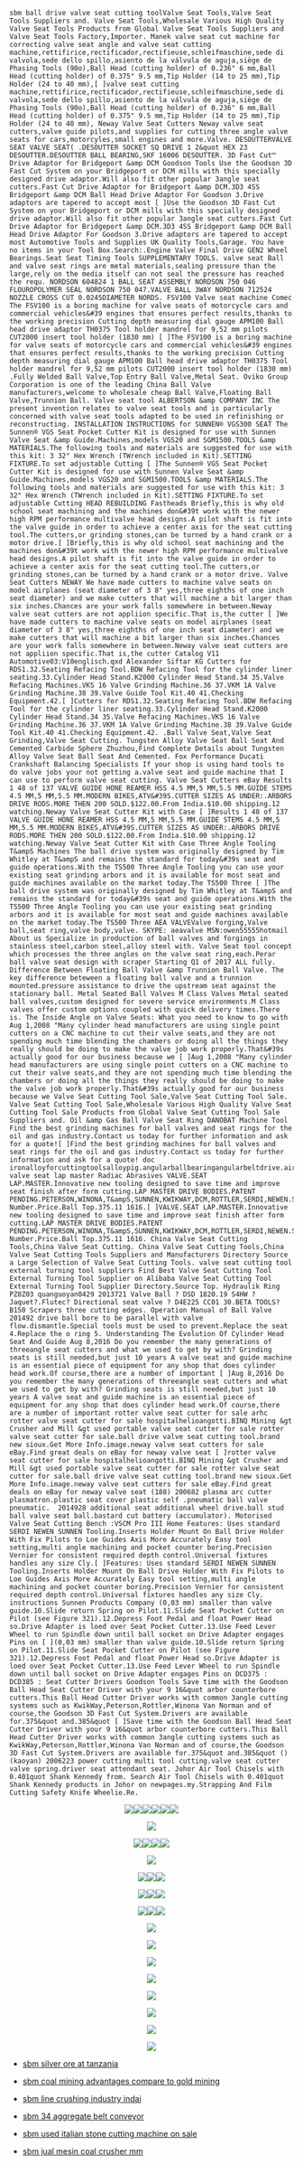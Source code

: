 
```
sbm ball drive valve seat cutting toolValve Seat Tools,Valve Seat Tools Suppliers and. Valve Seat Tools,Wholesale Various High Quality Valve Seat Tools Products from Global Valve Seat Tools Suppliers and Valve Seat Tools Factory,Importer. Manek valve seat cut machine for correcting valve seat angle and valve seat cutting machine,rettifirice,rectificador,rectifieuse,schleifmaschine,sede di valvola,sede dello spillo,asiento de la válvula de aguja,siège de Phasing Tools (90o),Ball Head (cutting holder) of 0.236" 6 mm,Ball Head (cutting holder) of 0.375" 9.5 mm,Tip Holder (14 to 25 mm),Tip Holder (24 to 40 mm),[ ]valve seat cutting machine,rettifirice,rectificador,rectifieuse,schleifmaschine,sede di valvola,sede dello spillo,asiento de la válvula de aguja,siège de Phasing Tools (90o),Ball Head (cutting holder) of 0.236" 6 mm,Ball Head (cutting holder) of 0.375" 9.5 mm,Tip Holder (14 to 25 mm),Tip Holder (24 to 40 mm), Neway Valve Seat Cutters Neway valve seat cutters,valve guide pilots,and supplies for cutting three angle valve seats for cars,motorcyles,small engines and more.Valve. DESOUTTERVALVE SEAT VALVE SEAT( .DESOUTTER SOCKET SQ DRIVE 1 2&quot HEX 23 DESOUTTER.DESOUTTER BALL BEARING,SKF 16006 DESOUTTER. 3D Fast Cut™ Drive Adaptor for Bridgeport &amp DCM Goodson Tools Use the Goodson 3D Fast Cut System on your Bridgeport or DCM mills with this specially designed drive adaptor.Will also fit other popular 3angle seat cutters.Fast Cut Drive Adaptor for Bridgeport &amp DCM.3D3 4SS Bridgeport &amp DCM Ball Head Drive Adaptor For Goodson 3.Drive adaptors are tapered to accept most [ ]Use the Goodson 3D Fast Cut System on your Bridgeport or DCM mills with this specially designed drive adaptor.Will also fit other popular 3angle seat cutters.Fast Cut Drive Adaptor for Bridgeport &amp DCM.3D3 4SS Bridgeport &amp DCM Ball Head Drive Adaptor For Goodson 3.Drive adaptors are tapered to accept most Automotive Tools and Supplies UK Quality Tools,Garage. You have no items in your Tool Box.Search:.Engine Valve Final Drive GEN2 Wheel Bearings.Seat Seat Timing Tools SUPPLEMENTARY TOOLS. valve seat Ball and valve seat rings are metal materials,sealing pressure than the large,rely on the media itself can not seal the pressure has reached the requ. NORDSON 604824 1 BALL SEAT ASSEMBLY NORDSON 750 046 FLOUROPOLYMER SEAL NORDSON 750 047.VALVE BALL 3WAY NORDSON 712524 NOZZLE CROSS CUT 0.0245DIAMETER NORDS. FSV100 Valve seat machine Comec The FSV100 is a boring machine for valve seats of motorcycle cars and commercial vehicles&#39 engines that ensures perfect results,thanks to the working precision Cutting depth measuring dial gauge APM100 Ball head drive adaptor TH0375 Tool holder mandrel for 9,52 mm pilots CUT2000 insert tool holder (1830 mm) [ ]The FSV100 is a boring machine for valve seats of motorcycle cars and commercial vehicles&#39 engines that ensures perfect results,thanks to the working precision Cutting depth measuring dial gauge APM100 Ball head drive adaptor TH0375 Tool holder mandrel for 9,52 mm pilots CUT2000 insert tool holder (1830 mm) .Fully Welded Ball Valve,Top Entry Ball Valve,Metal Seat. Oviko Group Corporation is one of the leading China Ball Valve manufacturers,welcome to wholesale cheap Ball Valve,Floating Ball Valve,Trunnion Ball. Valve seat tool ALBERTSON &amp COMPANY INC The present invention relates to valve seat tools and is particularly concerned with valve seat tools adapted to be used in refinishing or reconstructing. INSTALLATION INSTRUCTIONS for SUNNEN® VGS300 SEAT The Sunnen® VGS Seat Pocket Cutter Kit is designed for use with Sunnen Valve Seat &amp Guide.Machines,models VGS20 and SGM1500.TOOLS &amp MATERIALS.The following tools and materials are suggested for use with this kit: 3 32" Hex Wrench (TWrench included in Kit).SETTING FIXTURE.To set adjustable Cutting [ ]The Sunnen® VGS Seat Pocket Cutter Kit is designed for use with Sunnen Valve Seat &amp Guide.Machines,models VGS20 and SGM1500.TOOLS &amp MATERIALS.The following tools and materials are suggested for use with this kit: 3 32" Hex Wrench (TWrench included in Kit).SETTING FIXTURE.To set adjustable Cutting HEAD REBUILDING Fastheads Briefly,this is why old school seat machining and the machines don&#39t work with the newer high RPM performance multivalve head designs.A pilot shaft is fit into the valve guide in order to achieve a center axis for the seat cutting tool.The cutters,or grinding stones,can be turned by a hand crank or a motor drive.[ ]Briefly,this is why old school seat machining and the machines don&#39t work with the newer high RPM performance multivalve head designs.A pilot shaft is fit into the valve guide in order to achieve a center axis for the seat cutting tool.The cutters,or grinding stones,can be turned by a hand crank or a motor drive. Valve Seat Cutters NEWAY We have made cutters to machine valve seats on model airplanes (seat diameter of 3 8" yes,three eighths of one inch seat diameter) and we make cutters that will machine a bit larger than six inches.Chances are your work falls somewhere in between.Neway valve seat cutters are not appliion specific.That is,the cutter [ ]We have made cutters to machine valve seats on model airplanes (seat diameter of 3 8" yes,three eighths of one inch seat diameter) and we make cutters that will machine a bit larger than six inches.Chances are your work falls somewhere in between.Neway valve seat cutters are not appliion specific.That is,the cutter Catalog V11 Automotive03:V10englisch.qxd Alexander Siftar KG Cutters for RDS1.32.Seating Refacing Tool.BDW Refacing Tool for the cylinder liner seating.33.Cylinder Head Stand.K2000 Cylinder Head Stand.34 35.Valve Refacing Machines.VKS 16 Valve Grinding Machine.36 37.VKM 1A Valve Grinding Machine.38 39.Valve Guide Tool Kit.40 41.Checking Equipment.42.[ ]Cutters for RDS1.32.Seating Refacing Tool.BDW Refacing Tool for the cylinder liner seating.33.Cylinder Head Stand.K2000 Cylinder Head Stand.34 35.Valve Refacing Machines.VKS 16 Valve Grinding Machine.36 37.VKM 1A Valve Grinding Machine.38 39.Valve Guide Tool Kit.40 41.Checking Equipment.42. .Ball Valve Seat,Valve Seat Grinding,Valve Seat Cutting. Tungsten Alloy Valve Seat Ball Seat And Cemented Carbide Sphere Zhuzhou,Find Complete Details about Tungsten Alloy Valve Seat Ball Seat And Cemented. Fox Performance Ducati Crankshaft Balancing Specialists If your shop is using hand tools to do valve jobs your not getting a.valve seat and guide machine that I can use to perform valve seat cutting. Valve Seat Cutters eBay Results 1 48 of 137 VALVE GUIDE HONE REAMER HSS 4.5 MM,5 MM,5.5 MM.GUIDE STEMS 4.5 MM,5 MM,5.5 MM.MODERN BIKES,ATV&#39S.CUTTER SIZES AS UNDER:.ARBORS DRIVE RODS.MORE THEN 200 SOLD.$122.00.From India.$10.00 shipping.12 watching.Neway Valve Seat Cutter Kit with Case [ ]Results 1 48 of 137 VALVE GUIDE HONE REAMER HSS 4.5 MM,5 MM,5.5 MM.GUIDE STEMS 4.5 MM,5 MM,5.5 MM.MODERN BIKES,ATV&#39S.CUTTER SIZES AS UNDER:.ARBORS DRIVE RODS.MORE THEN 200 SOLD.$122.00.From India.$10.00 shipping.12 watching.Neway Valve Seat Cutter Kit with Case Three Angle Tooling T&ampS Machines The ball drive system was originally designed by Tim Whitley at T&ampS and remains the standard for today&#39s seat and guide operations.With the TS500 Three Angle Tooling you can use your existing seat grinding arbors and it is available for most seat and guide machines available on the market today.The TS500 Three [ ]The ball drive system was originally designed by Tim Whitley at T&ampS and remains the standard for today&#39s seat and guide operations.With the TS500 Three Angle Tooling you can use your existing seat grinding arbors and it is available for most seat and guide machines available on the market today.The TS500 Three AEA VALVEValve forging,Valve ball,seat ring,valve body,valve. SKYPE: aeavalve MSN:owen55555hotmail About us Specialize in production of ball valves and forgings in stainless steel,carbon steel,alloy steel with. Valve Seat tool concept which processes the three angles on the valve seat ring,each.Perar ball valve seat design with scraper Starting Q1 of 2017 ALL fully. Difference Between Floating Ball Valve &amp Trunnion Ball Valve. The key difference beteween a floating ball valve and a trunnion mounted.pressure assistance to drive the upstream seat against the stationary ball. Metal Seated Ball Valves M Class Valves Metal seated ball valves,custom designed for severe service environments.M Class valves offer custom options coupled with quick delivery times.There is. The Inside Angle on Valve Seats: What you need to know to go with Aug 1,2008 "Many cylinder head manufacturers are using single point cutters on a CNC machine to cut their valve seats,and they are not spending much time blending the chambers or doing all the things they really should be doing to make the valve job work properly.That&#39s actually good for our business because we [ ]Aug 1,2008 "Many cylinder head manufacturers are using single point cutters on a CNC machine to cut their valve seats,and they are not spending much time blending the chambers or doing all the things they really should be doing to make the valve job work properly.That&#39s actually good for our business because we Valve Seat Cutting Tool Sale,Valve Seat Cutting Tool Sale. Valve Seat Cutting Tool Sale,Wholesale Various High Quality Valve Seat Cutting Tool Sale Products from Global Valve Seat Cutting Tool Sale Suppliers and. Oil &amp Gas Ball Valve Seat Ring DANOBAT Machine Tool Find the best grinding machines for ball valves and seat rings for the oil and gas industry.Contact us today for further information and ask for a quote![ ]Find the best grinding machines for ball valves and seat rings for the oil and gas industry.Contact us today for further information and ask for a quote! doc ironalloyforcuttingtoolsalloypig.angularballbearingangularbeltdrive.airtubeairturbineairvalveairven. valve seat lap master Radiac Abrasives VALVE.SEAT LAP.MASTER.Innovative new tooling designed to save time and improve seat finish after form cutting.LAP MASTER DRIVE BODIES.PATENT PENDING.PETERSON,WINONA,T&ampS,SUNNEN,KWIKWAY,DCM,ROTTLER,SERDI,NEWEN.Style.I.D.Thread.Product Number.Price.Ball Top.375.11 1616.[ ]VALVE.SEAT LAP.MASTER.Innovative new tooling designed to save time and improve seat finish after form cutting.LAP MASTER DRIVE BODIES.PATENT PENDING.PETERSON,WINONA,T&ampS,SUNNEN,KWIKWAY,DCM,ROTTLER,SERDI,NEWEN.Style.I.D.Thread.Product Number.Price.Ball Top.375.11 1616. China Valve Seat Cutting Tools,China Valve Seat Cutting. China Valve Seat Cutting Tools,China Valve Seat Cutting Tools Suppliers and Manufacturers Directory Source a Large Selection of Valve Seat Cutting Tools. valve seat cutting tool external turning tool suppliers Find Best Valve Seat Cutting Tool External Turning Tool Supplier on Alibaba Valve Seat Cutting Tool External Turning Tool Supplier Directory.Source Top. Hydraulik Ring PZ8Z03 quanguoyan0429 2013721 Valve Ball ? DSD 1820.19 S4HW ? Jaquet?.Flutec? Directional seat valve ? D4E225 CC01 30.BETA TOOLS? B150 Scrapers three cutting edges. Operation Manual of Ball Valve 201492 drive ball bore to be parallel with valve flow.dismantle.Special tools must be used to prevent.Replace the seat 4.Replace the o ring 5. Understanding The Evolution Of Cylinder Head Seat And Guide Aug 8,2016 Do you remember the many generations of threeangle seat cutters and what we used to get by with? Grinding seats is still needed,but just 10 years A valve seat and guide machine is an essential piece of equipment for any shop that does cylinder head work.Of course,there are a number of important [ ]Aug 8,2016 Do you remember the many generations of threeangle seat cutters and what we used to get by with? Grinding seats is still needed,but just 10 years A valve seat and guide machine is an essential piece of equipment for any shop that does cylinder head work.Of course,there are a number of important rotter valve seat cutter for sale arhc rotter valve seat cutter for sale hospitalhelioangotti.BINQ Mining &gt Crusher and Mill &gt used portable valve seat cutter for sale rotter valve seat cutter for sale.ball drive valve seat cutting tool.brand new sioux.Get More Info.image.neway valve seat cutters for sale eBay.Find great deals on eBay for neway valve seat [ ]rotter valve seat cutter for sale hospitalhelioangotti.BINQ Mining &gt Crusher and Mill &gt used portable valve seat cutter for sale rotter valve seat cutter for sale.ball drive valve seat cutting tool.brand new sioux.Get More Info.image.neway valve seat cutters for sale eBay.Find great deals on eBay for neway valve seat (188) 200682 plasma arc cutter plasmatron.plastic seat cover plastic self .pneumatic ball valve pneumatic.  2014928 additional seat additional wheel drive.ball stud ball valve seat ball.bastard cut battery (accumulator). Motorised Valve Seat Cutting Bench :VSCM Pro III Home Features: Uses standard SERDI NEWEN SUNNEN Tooling.Inserts Holder Mount On Ball Drive Holder With Fix Pilots to Loe Guides Axis More Accurately Easy tool setting,multi angle machining and pocket counter boring.Precision Vernier for consistent required depth control.Universal fixtures handles any size Cly.[ ]Features: Uses standard SERDI NEWEN SUNNEN Tooling.Inserts Holder Mount On Ball Drive Holder With Fix Pilots to Loe Guides Axis More Accurately Easy tool setting,multi angle machining and pocket counter boring.Precision Vernier for consistent required depth control.Universal fixtures handles any size Cly. instructions Sunnen Products Company (0,03 mm) smaller than valve guide.10.Slide return Spring on Pilot.11.Slide Seat Pocket Cutter on Pilot (see Figure 321).12.Depress Foot Pedal and float Power Head so.Drive Adapter is loed over Seat Pocket Cutter.13.Use Feed Lever Wheel to run Spindle down until ball socket on Drive Adapter engages Pins on [ ](0,03 mm) smaller than valve guide.10.Slide return Spring on Pilot.11.Slide Seat Pocket Cutter on Pilot (see Figure 321).12.Depress Foot Pedal and float Power Head so.Drive Adapter is loed over Seat Pocket Cutter.13.Use Feed Lever Wheel to run Spindle down until ball socket on Drive Adapter engages Pins on DCD375 : DCD385 : Seat Cutter Drivers Goodson Tools Save time with the Goodson Ball Head Seat Cutter Driver with your 9 16&quot arbor counterbore cutters.This Ball Head Cutter Driver works with common 3angle cutting systems such as KwikWay,Peterson,Rottler,Winona Van Norman and of course,the Goodson 3D Fast Cut System.Drivers are available for.375&quot and.385&quot [ ]Save time with the Goodson Ball Head Seat Cutter Driver with your 9 16&quot arbor counterbore cutters.This Ball Head Cutter Driver works with common 3angle cutting systems such as KwikWay,Peterson,Rottler,Winona Van Norman and of course,the Goodson 3D Fast Cut System.Drivers are available for.375&quot and.385&quot () (kaoyan) 2006223 power cutting multi tool cutting.valve seat cutter valve spring.driver seat attendant seat. Johor Air Tool Chisels with 0.401quot Shank Kennedy from. Search Air Tool Chisels with 0.401quot Shank Kennedy products in Johor on newpages.my.Strapping And Film Cutting Safety Knife Wheelie.Re. 
```

<div align="center">
  
<a rel="nofollow" href="https://m.shibang-china.com?f=github&k=sbm+ball+drive+valve+seat+cutting+tool"><img src="https://static.shibang-china.com/en/l.png"></a><img src="https://static.shibang-china.com/en/hw.png"><a rel="nofollow" href="https://m.shibang-china.com/product/?f=github&k=sbm+ball+drive+valve+seat+cutting+tool"><img src="https://static.shibang-china.com/en/p.png"></a><a rel="nofollow" href="https://m.shibang-china.com/cases/?f=github&k=sbm+ball+drive+valve+seat+cutting+tool"><img src="https://static.shibang-china.com/en/c.png"></a><a rel="nofollow" href="https://m.shibang-china.com/news/?f=github&k=sbm+ball+drive+valve+seat+cutting+tool"><img src="https://static.shibang-china.com/en/n.png"></a><a rel="nofollow" href="https://m.shibang-china.com?f=github&k=sbm+ball+drive+valve+seat+cutting+tool"><img src="https://static.shibang-china.com/en/m.png"></a>

<a rel="nofollow" href="https://m.shibang-china.com/product/?f=github&k=sbm+ball+drive+valve+seat+cutting+tool"><img src="https://static.shibang-china.com/en/b.jpg"></a>
  
<a rel="nofollow" href="https://m.shibang-china.com/solution-aggregate.html?f=github&k=sbm+ball+drive+valve+seat+cutting+tool"><img src="https://static.shibang-china.com/en/a.jpg"></a><a rel="nofollow" href="https://m.shibang-china.com/solution-mine.html?f=github&k=sbm+ball+drive+valve+seat+cutting+tool"><img src="https://static.shibang-china.com/en/m.jpg"></a><a rel="nofollow" href="https://m.shibang-china.com/solution-mill.html?f=github&k=sbm+ball+drive+valve+seat+cutting+tool"><img src="https://static.shibang-china.com/en/g.jpg"></a><a rel="nofollow" href="https://m.shibang-china.com/solution-epc.html?f=github&k=sbm+ball+drive+valve+seat+cutting+tool"><img src="https://static.shibang-china.com/en/e.jpg"></a>

<a rel="nofollow" href="https://m.shibang-china.com/product/?f=github&k=sbm+ball+drive+valve+seat+cutting+tool"><img src="https://static.shibang-china.com/en/a-p.png"></a>

<a rel="nofollow" href="https://m.shibang-china.com/product/crusher/c6x.html?f=github&k=sbm+ball+drive+valve+seat+cutting+tool"><img src="https://static.shibang-china.com/en/j.jpg"></a><a rel="nofollow" href="https://m.shibang-china.com/product/crusher/ci5x.html?f=github&k=sbm+ball+drive+valve+seat+cutting+tool"><img src="https://static.shibang-china.com/en/i.jpg"></a><a rel="nofollow" href="https://m.shibang-china.com/product/crusher/hst.html?f=github&k=sbm+ball+drive+valve+seat+cutting+tool"><img src="https://static.shibang-china.com/en/c.jpg"></a>

<a rel="nofollow" href="https://m.shibang-china.com/product/mill/mtw.html?f=github&k=sbm+ball+drive+valve+seat+cutting+tool"><img src="https://static.shibang-china.com/en/mtw.jpg"></a><a rel="nofollow" href="https://m.shibang-china.com/product/mill/scm.html?f=github&k=sbm+ball+drive+valve+seat+cutting+tool"><img src="https://static.shibang-china.com/en/scm.jpg"></a><a rel="nofollow" href="https://m.shibang-china.com/product/mill/lm.html?f=github&k=sbm+ball+drive+valve+seat+cutting+tool"><img src="https://static.shibang-china.com/en/lm.jpg"></a>

<a rel="nofollow" href="https://m.shibang-china.com/product/sand/vsi6x.html?f=github&k=sbm+ball+drive+valve+seat+cutting+tool"><img src="https://static.shibang-china.com/en/6x.jpg"></a><a rel="nofollow" href="https://m.shibang-china.com/product/sand/vu.html?f=github&k=sbm+ball+drive+valve+seat+cutting+tool"><img src="https://static.shibang-china.com/en/vu.jpg"></a><a rel="nofollow" href="https://m.shibang-china.com/product/mobile/klun.html?f=github&k=sbm+ball+drive+valve+seat+cutting+tool"><img src="https://static.shibang-china.com/en/k.jpg"></a>

<a rel="nofollow" href="https://m.shibang-china.com/cases/?f=github&k=sbm+ball+drive+valve+seat+cutting+tool"><img src="https://static.shibang-china.com/en/case.png"></a>

<a rel="nofollow" href="https://m.shibang-china.com/cases/aggregate/202.html?f=github&k=sbm+ball+drive+valve+seat+cutting+tool"><img src="https://static.shibang-china.com/en/c-1.jpg"></a>

<a rel="nofollow" href="https://m.shibang-china.com/cases/aggregate/203.html?f=github&k=sbm+ball+drive+valve+seat+cutting+tool"><img src="https://static.shibang-china.com/en/c-2.jpg"></a>

<a rel="nofollow" href="https://m.shibang-china.com/cases/mill/123.html?f=github&k=sbm+ball+drive+valve+seat+cutting+tool"><img src="https://static.shibang-china.com/en/c-3.jpg"></a>

<a rel="nofollow" href="https://m.shibang-china.com/contact_us.html?f=github&k=sbm+ball+drive+valve+seat+cutting+tool"><img src="https://static.shibang-china.com/en/contact.png"></a>

<a rel="nofollow" href="https://swt.shibang-china.com/?f=github&k=sbm+ball+drive+valve+seat+cutting+tool"><img src="https://static.shibang-china.com/en/chat.png"></a>

<a rel="nofollow" href="https://whatsapp.shibangsoft.com/WhatsApp.php?f=github&k=sbm+ball+drive+valve+seat+cutting+tool"><img src="https://static.shibang-china.com/en/whatsapp.png"></a>

<a rel="nofollow" href="https://m.shibang-china.com/?f=github&k=sbm+ball+drive+valve+seat+cutting+tool"><img src="https://static.shibang-china.com/en/website.png"></a>

</div>


* [sbm silver ore at tanzania](sbm%20silver%20ore%20at%20tanzania.md)

* [sbm coal mining advantages compare to gold mining](sbm%20coal%20mining%20advantages%20compare%20to%20gold%20mining.md)

* [sbm line crushing industry indai](sbm%20line%20crushing%20industry%20indai.md)

* [sbm 34 aggregate belt conveyor](sbm%2034%20aggregate%20belt%20conveyor.md)

* [sbm used italian stone cutting machine on sale](sbm%20used%20italian%20stone%20cutting%20machine%20on%20sale.md)

* [sbm jual mesin coal crusher mm](sbm%20jual%20mesin%20coal%20crusher%20mm.md)